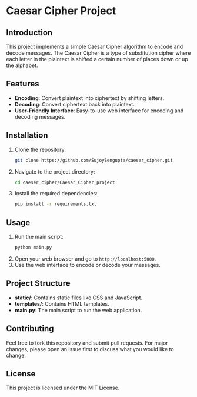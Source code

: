 # Caesar Cipher Project

## Introduction
This project implements a simple Caesar Cipher algorithm to encode and decode messages. The Caesar Cipher is a type of substitution cipher where each letter in the plaintext is shifted a certain number of places down or up the alphabet.

## Features
- **Encoding**: Convert plaintext into ciphertext by shifting letters.
- **Decoding**: Convert ciphertext back into plaintext.
- **User-Friendly Interface**: Easy-to-use web interface for encoding and decoding messages.

## Installation
1. Clone the repository:
   ```bash
   git clone https://github.com/SujoySengupta/caeser_cipher.git
   ```
2. Navigate to the project directory:
   ```bash
   cd caeser_cipher/Caesar_Cipher_project
   ```
3. Install the required dependencies:
   ```bash
   pip install -r requirements.txt
   ```

## Usage
1. Run the main script:
   ```bash
   python main.py
   ```
2. Open your web browser and go to `http://localhost:5000`.
3. Use the web interface to encode or decode your messages.

## Project Structure
- **static/**: Contains static files like CSS and JavaScript.
- **templates/**: Contains HTML templates.
- **main.py**: The main script to run the web application.

## Contributing
Feel free to fork this repository and submit pull requests. For major changes, please open an issue first to discuss what you would like to change.

## License
This project is licensed under the MIT License.
